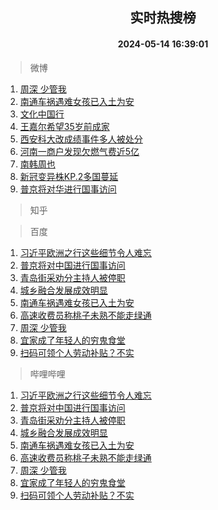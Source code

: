 <div align="center"><h2>实时热搜榜</h2><h4>2024-05-14 16:39:01</h4></div>

> 微博  

1. [周深 少管我](https://s.weibo.com/weibo?q=%E5%91%A8%E6%B7%B1%20%E5%B0%91%E7%AE%A1%E6%88%91&t=31&band_rank=1&Refer=top)<br />
2. [南通车祸遇难女孩已入土为安](https://s.weibo.com/weibo?q=%23%E5%8D%97%E9%80%9A%E8%BD%A6%E7%A5%B8%E9%81%87%E9%9A%BE%E5%A5%B3%E5%AD%A9%E5%B7%B2%E5%85%A5%E5%9C%9F%E4%B8%BA%E5%AE%89%23&t=31&band_rank=2&Refer=top)<br />
3. [文化中国行](https://s.weibo.com/weibo?q=%23%E6%96%87%E5%8C%96%E4%B8%AD%E5%9B%BD%E8%A1%8C%23&t=31&band_rank=3&Refer=top)<br />
4. [王嘉尔希望35岁前成家](https://s.weibo.com/weibo?q=%23%E7%8E%8B%E5%98%89%E5%B0%94%E5%B8%8C%E6%9C%9B35%E5%B2%81%E5%89%8D%E6%88%90%E5%AE%B6%23&t=31&band_rank=4&Refer=top)<br />
5. [西安科大改成绩事件多人被处分](https://s.weibo.com/weibo?q=%23%E8%A5%BF%E5%AE%89%E7%A7%91%E5%A4%A7%E6%94%B9%E6%88%90%E7%BB%A9%E4%BA%8B%E4%BB%B6%E5%A4%9A%E4%BA%BA%E8%A2%AB%E5%A4%84%E5%88%86%23&t=31&band_rank=5&Refer=top)<br />
6. [河南一商户发现欠燃气费近5亿](https://s.weibo.com/weibo?q=%23%E6%B2%B3%E5%8D%97%E4%B8%80%E5%95%86%E6%88%B7%E5%8F%91%E7%8E%B0%E6%AC%A0%E7%87%83%E6%B0%94%E8%B4%B9%E8%BF%915%E4%BA%BF%23&t=31&band_rank=6&Refer=top)<br />
7. [南韩周也](https://s.weibo.com/weibo?q=%23%E5%8D%97%E9%9F%A9%E5%91%A8%E4%B9%9F%23&t=31&band_rank=7&Refer=top)<br />
8. [新冠变异株KP.2多国蔓延](https://s.weibo.com/weibo?q=%23%E6%96%B0%E5%86%A0%E5%8F%98%E5%BC%82%E6%A0%AAKP.2%E5%A4%9A%E5%9B%BD%E8%94%93%E5%BB%B6%23&t=31&band_rank=8&Refer=top)<br />
9. [普京将对华进行国事访问](https://s.weibo.com/weibo?q=%23%E6%99%AE%E4%BA%AC%E5%B0%86%E5%AF%B9%E5%8D%8E%E8%BF%9B%E8%A1%8C%E5%9B%BD%E4%BA%8B%E8%AE%BF%E9%97%AE%23&t=31&band_rank=9&Refer=top)<br />

> 知乎  


> 百度  

1. [习近平欧洲之行这些细节令人难忘](https://www.baidu.com/s?wd=%E4%B9%A0%E8%BF%91%E5%B9%B3%E6%AC%A7%E6%B4%B2%E4%B9%8B%E8%A1%8C%E8%BF%99%E4%BA%9B%E7%BB%86%E8%8A%82%E4%BB%A4%E4%BA%BA%E9%9A%BE%E5%BF%98&sa=fyb_news&rsv_dl=fyb_news)<br />
2. [普京将对中国进行国事访问](https://www.baidu.com/s?wd=%E6%99%AE%E4%BA%AC%E5%B0%86%E5%AF%B9%E4%B8%AD%E5%9B%BD%E8%BF%9B%E8%A1%8C%E5%9B%BD%E4%BA%8B%E8%AE%BF%E9%97%AE&sa=fyb_news&rsv_dl=fyb_news)<br />
3. [青岛街采劝分主持人被停职](https://www.baidu.com/s?wd=%E9%9D%92%E5%B2%9B%E8%A1%97%E9%87%87%E5%8A%9D%E5%88%86%E4%B8%BB%E6%8C%81%E4%BA%BA%E8%A2%AB%E5%81%9C%E8%81%8C&sa=fyb_news&rsv_dl=fyb_news)<br />
4. [城乡融合发展成效明显](https://www.baidu.com/s?wd=%E5%9F%8E%E4%B9%A1%E8%9E%8D%E5%90%88%E5%8F%91%E5%B1%95%E6%88%90%E6%95%88%E6%98%8E%E6%98%BE&sa=fyb_news&rsv_dl=fyb_news)<br />
5. [南通车祸遇难女孩已入土为安](https://www.baidu.com/s?wd=%E5%8D%97%E9%80%9A%E8%BD%A6%E7%A5%B8%E9%81%87%E9%9A%BE%E5%A5%B3%E5%AD%A9%E5%B7%B2%E5%85%A5%E5%9C%9F%E4%B8%BA%E5%AE%89&sa=fyb_news&rsv_dl=fyb_news)<br />
6. [高速收费员称桃子未熟不能走绿通](https://www.baidu.com/s?wd=%E9%AB%98%E9%80%9F%E6%94%B6%E8%B4%B9%E5%91%98%E7%A7%B0%E6%A1%83%E5%AD%90%E6%9C%AA%E7%86%9F%E4%B8%8D%E8%83%BD%E8%B5%B0%E7%BB%BF%E9%80%9A&sa=fyb_news&rsv_dl=fyb_news)<br />
7. [周深 少管我](https://www.baidu.com/s?wd=%E5%91%A8%E6%B7%B1+%E5%B0%91%E7%AE%A1%E6%88%91&sa=fyb_news&rsv_dl=fyb_news)<br />
8. [宜家成了年轻人的穷鬼食堂](https://www.baidu.com/s?wd=%E5%AE%9C%E5%AE%B6%E6%88%90%E4%BA%86%E5%B9%B4%E8%BD%BB%E4%BA%BA%E7%9A%84%E7%A9%B7%E9%AC%BC%E9%A3%9F%E5%A0%82&sa=fyb_news&rsv_dl=fyb_news)<br />
9. [扫码可领个人劳动补贴？不实](https://www.baidu.com/s?wd=%E6%89%AB%E7%A0%81%E5%8F%AF%E9%A2%86%E4%B8%AA%E4%BA%BA%E5%8A%B3%E5%8A%A8%E8%A1%A5%E8%B4%B4%EF%BC%9F%E4%B8%8D%E5%AE%9E&sa=fyb_news&rsv_dl=fyb_news)<br />

> 哔哩哔哩  

1. [习近平欧洲之行这些细节令人难忘](https://www.baidu.com/s?wd=%E4%B9%A0%E8%BF%91%E5%B9%B3%E6%AC%A7%E6%B4%B2%E4%B9%8B%E8%A1%8C%E8%BF%99%E4%BA%9B%E7%BB%86%E8%8A%82%E4%BB%A4%E4%BA%BA%E9%9A%BE%E5%BF%98&sa=fyb_news&rsv_dl=fyb_news)<br />
2. [普京将对中国进行国事访问](https://www.baidu.com/s?wd=%E6%99%AE%E4%BA%AC%E5%B0%86%E5%AF%B9%E4%B8%AD%E5%9B%BD%E8%BF%9B%E8%A1%8C%E5%9B%BD%E4%BA%8B%E8%AE%BF%E9%97%AE&sa=fyb_news&rsv_dl=fyb_news)<br />
3. [青岛街采劝分主持人被停职](https://www.baidu.com/s?wd=%E9%9D%92%E5%B2%9B%E8%A1%97%E9%87%87%E5%8A%9D%E5%88%86%E4%B8%BB%E6%8C%81%E4%BA%BA%E8%A2%AB%E5%81%9C%E8%81%8C&sa=fyb_news&rsv_dl=fyb_news)<br />
4. [城乡融合发展成效明显](https://www.baidu.com/s?wd=%E5%9F%8E%E4%B9%A1%E8%9E%8D%E5%90%88%E5%8F%91%E5%B1%95%E6%88%90%E6%95%88%E6%98%8E%E6%98%BE&sa=fyb_news&rsv_dl=fyb_news)<br />
5. [南通车祸遇难女孩已入土为安](https://www.baidu.com/s?wd=%E5%8D%97%E9%80%9A%E8%BD%A6%E7%A5%B8%E9%81%87%E9%9A%BE%E5%A5%B3%E5%AD%A9%E5%B7%B2%E5%85%A5%E5%9C%9F%E4%B8%BA%E5%AE%89&sa=fyb_news&rsv_dl=fyb_news)<br />
6. [高速收费员称桃子未熟不能走绿通](https://www.baidu.com/s?wd=%E9%AB%98%E9%80%9F%E6%94%B6%E8%B4%B9%E5%91%98%E7%A7%B0%E6%A1%83%E5%AD%90%E6%9C%AA%E7%86%9F%E4%B8%8D%E8%83%BD%E8%B5%B0%E7%BB%BF%E9%80%9A&sa=fyb_news&rsv_dl=fyb_news)<br />
7. [周深 少管我](https://www.baidu.com/s?wd=%E5%91%A8%E6%B7%B1+%E5%B0%91%E7%AE%A1%E6%88%91&sa=fyb_news&rsv_dl=fyb_news)<br />
8. [宜家成了年轻人的穷鬼食堂](https://www.baidu.com/s?wd=%E5%AE%9C%E5%AE%B6%E6%88%90%E4%BA%86%E5%B9%B4%E8%BD%BB%E4%BA%BA%E7%9A%84%E7%A9%B7%E9%AC%BC%E9%A3%9F%E5%A0%82&sa=fyb_news&rsv_dl=fyb_news)<br />
9. [扫码可领个人劳动补贴？不实](https://www.baidu.com/s?wd=%E6%89%AB%E7%A0%81%E5%8F%AF%E9%A2%86%E4%B8%AA%E4%BA%BA%E5%8A%B3%E5%8A%A8%E8%A1%A5%E8%B4%B4%EF%BC%9F%E4%B8%8D%E5%AE%9E&sa=fyb_news&rsv_dl=fyb_news)<br />
